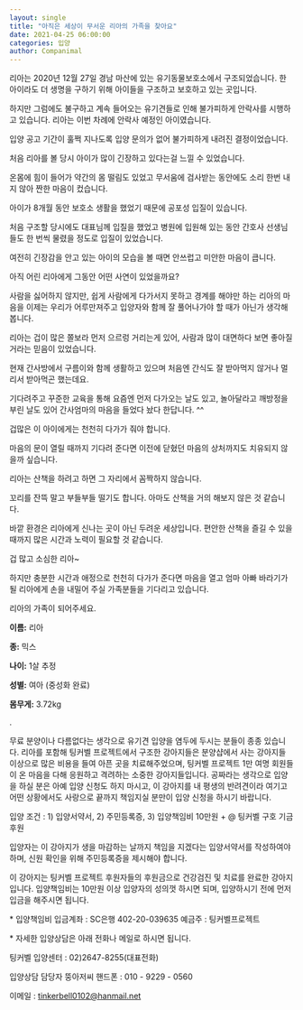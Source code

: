 ```yaml
---
layout: single
title: "아직은 세상이 무서운 리아의 가족을 찾아요"
date: 2021-04-25 06:00:00
categories: 입양
author: Companimal
---
```


리아는 2020년 12월 27일 경남 마산에 있는 유기동물보호소에서 구조되었습니다. 한 아이라도 더 생명을 구하기 위해 아이들을 구조하고 보호하고 있는 곳입니다.

하지만 그럼에도 불구하고 계속 들어오는 유기견들로 인해 불가피하게 안락사를 시행하고 있습니다. 리아는 이번 차례에 안락사 예정인 아이였습니다.

입양 공고 기간이 훌쩍 지나도록 입양 문의가 없어 불가피하게 내려진 결정이었습니다.

처음 리아를 볼 당시 아이가 많이 긴장하고 있다는걸 느낄 수 있었습니다.

온몸에 힘이 들어가 약간의 몸 떨림도 있었고 무서움에 검사받는 동안에도 소리 한번 내지 않아 짠한 마음이 컸습니다.

아이가 8개월 동안 보호소 생활을 했었기 때문에 공포성 입질이 있습니다.

처음 구조할 당시에도 대표님께 입질을 했었고 병원에 입원해 있는 동안 간호사 선생님들도 한 번씩 물렸을 정도로 입질이 있었습니다.

여전히 긴장감을 안고 있는 아이의 모습을 볼 때면 안쓰럽고 미안한 마음이 큽니다.

아직 어린 리아에게 그동안 어떤 사연이 있었을까요?

사람을 싫어하지 않지만, 쉽게 사람에게 다가서지 못하고 경계를 해야만 하는 리아의 마음을 이제는 우리가 어루만져주고 입양자와 함께 잘 풀어나가야 할 때가 아닌가 생각해봅니다.

리아는 겁이 많은 쫄보라 먼저 으르렁 거리는게 있어, 사람과 많이 대면하다 보면 좋아질 거라는 믿음이 있었습니다.

현재 간사방에서 구름이와 함께 생활하고 있으며 처음엔 간식도 잘 받아먹지 않거나 멀리서 받아먹곤 했는데요.

기다려주고 꾸준한 교육을 통해 요즘엔 먼저 다가오는 날도 있고, 놀아달라고 깨방정을 부린 날도 있어 간사엄마의 마음을 들었다 놨다 한답니다. ^^

겁많은 이 아이에게는 천천히 다가가 줘야 합니다.

마음의 문이 열릴 때까지 기다려 준다면 이전에 닫혔던 마음의 상처까지도 치유되지 않을까 싶습니다.

리아는 산책을 하려고 하면 그 자리에서 꼼짝하지 않습니다.

꼬리를 잔뜩 말고 부들부들 떨기도 합니다. 아마도 산책을 거의 해보지 않은 것 같습니다.

바깥 환경은 리아에게 신나는 곳이 아닌 두려운 세상입니다. 편안한 산책을 즐길 수 있을 때까지 많은 시간과 노력이 필요할 것 같습니다.

겁 많고 소심한 리아~

하지만 충분한 시간과 애정으로 천천히 다가가 준다면 마음을 열고 엄마 아빠 바라기가 될 리아에게 손을 내밀어 주실 가족분들을 기다리고 있습니다.

리아의 가족이 되어주세요.

**이름:** 리아

**종:** 믹스

**나이:** 1살 추정

**성별:** 여아 (중성화 완료)

**몸무게:** 3.72kg

.

무료 분양이나 다름없다는 생각으로 유기견 입양을 염두에 두시는 분들이 종종 있습니다. 리아를 포함해 팅커벨 프로젝트에서 구조한 강아지들은 분양샵에서 사는 강아지들 이상으로 많은 비용을 들여 아픈 곳을 치료해주었으며, 팅커벨 프로젝트 1만 여명 회원들이 온 마음을 다해 응원하고 격려하는 소중한 강아지들입니다. 공짜라는 생각으로 입양을 하실 분은 아예 입양 신청도 하지 마시고, 이 강아지를 내 평생의 반려견이라 여기고 어떤 상황에서도 사랑으로 끝까지 책임지실 분만이 입양 신청을 하시기 바랍니다.

입양 조건 : 1) 입양서약서, 2) 주민등록증, 3) 입양책임비 10만원 + @ 팅커벨 구호 기금 후원

입양자는 이 강아지가 생을 마감하는 날까지 책임을 지겠다는 입양서약서를 작성하여야 하며, 신원 확인을 위해 주민등록증을 제시해야 합니다.

이 강아지는 팅커벨 프로젝트 후원자들의 후원금으로 건강검진 및 치료를 완료한 강아지입니다. 입양책임비는 10만원 이상 입양자의 성의껏 하시면 되며, 입양하시기 전에 먼저 입금을 해주시면 됩니다.

\* 입양책임비 입금계좌 : SC은행 402-20-039635 예금주 : 팅커벨프로젝트

\* 자세한 입양상담은 아래 전화나 메일로 하시면 됩니다.

팅커벨 입양센터 : 02)2647-8255(대표전화)

입양상담 담당자 뚱아저씨 핸드폰 : 010 - 9229 - 0560

이메일 : tinkerbell0102@hanmail.net
